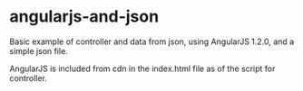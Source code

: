 angularjs-and-json
==================

Basic example of controller and data from json, using AngularJS 1.2.0, and a simple json file.

AngularJS is included from cdn in the index.html file as of the script for controller.
